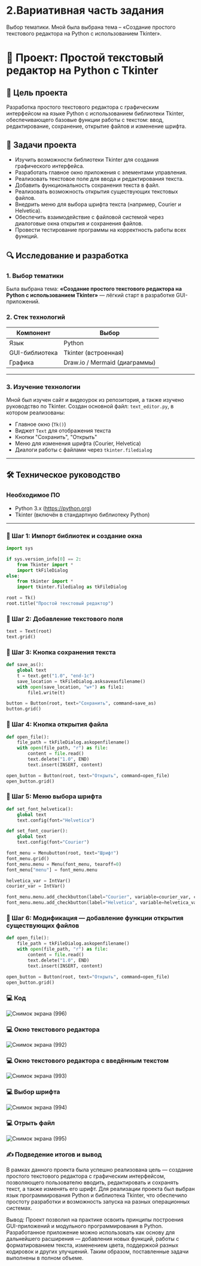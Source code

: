 # 2.Вариативная часть задания 
Выбор тематики. Мной была выбрана тема – «Создание простого текстового редактора на Python с использованием Tkinter».
# 📝 Проект: Простой текстовый редактор на Python с Tkinter

## 📌 Цель проекта
Разработка простого текстового редактора с графическим интерфейсом на языке Python с использованием библиотеки Tkinter, обеспечивающего базовые функции работы с текстом: ввод, редактирование, сохранение, открытие файлов и изменение шрифта.

## 📌 Задачи проекта
- Изучить возможности библиотеки Tkinter для создания графического интерфейса.
- Разработать главное окно приложения с элементами управления.
- Реализовать текстовое поле для ввода и редактирования текста.
- Добавить функциональность сохранения текста в файл.
- Реализовать возможность открытия существующих текстовых файлов.
- Внедрить меню для выбора шрифта текста (например, Courier и Helvetica).
- Обеспечить взаимодействие с файловой системой через диалоговые окна открытия и сохранения файлов.
- Провести тестирование программы на корректность работы всех функций.


## 🔍 Исследование и разработка

### 1. Выбор тематики

Была выбрана тема: **«Создание простого текстового редактора на Python с использованием Tkinter»** — лёгкий старт в разработке GUI-приложений.

### 2. Стек технологий

| Компонент       | Выбор                   |
|-----------------|-------------------------|
| Язык            | Python                  |
| GUI-библиотека  | Tkinter (встроенная)    |
| Графика         | Draw.io / Mermaid (диаграммы) |

---

### 3. Изучение технологии
Мной был изучен сайт и видеоурок из репозитория, а также изучено руководство по Tkinter.
Создан основной файл: `text_editor.py`, в котором реализованы:
- Главное окно (`Tk()`)
- Виджет `Text` для отображения текста
- Кнопки "Сохранить", "Открыть"
- Меню для изменения шрифта (Courier, Helvetica)
- Диалоги работы с файлами через `tkinter.filedialog`

---

## 🛠 Техническое руководство

### Необходимое ПО

- Python 3.x (https://python.org)
- Tkinter (включён в стандартную библиотеку Python)

---

### 🔧 Шаг 1: Импорт библиотек и создание окна

```python
import sys

if sys.version_info[0] == 2:
    from Tkinter import *
    import tkFileDialog
else:
    from tkinter import *
    import tkinter.filedialog as tkFileDialog

root = Tk()
root.title("Простой текстовый редактор")
```
### 🔧 Шаг 2: Добавление текстового поля
```python
text = Text(root)
text.grid()
```

### 🔧 Шаг 3: Кнопка сохранения текста
```python
def save_as():
    global text
    t = text.get("1.0", "end-1c")
    save_location = tkFileDialog.asksaveasfilename()
    with open(save_location, "w+") as file1:
        file1.write(t)

button = Button(root, text="Сохранить", command=save_as)
button.grid()
```
### 🔧 Шаг 4: Кнопка открытия файла
```python
def open_file():
    file_path = tkFileDialog.askopenfilename()
    with open(file_path, "r") as file:
        content = file.read()
        text.delete("1.0", END)
        text.insert(INSERT, content)

open_button = Button(root, text="Открыть", command=open_file)
open_button.grid()
```

### 🔧 Шаг 5: Меню выбора шрифта
```python
def set_font_helvetica():
    global text
    text.config(font="Helvetica")

def set_font_courier():
    global text
    text.config(font="Courier")

font_menu = Menubutton(root, text="Шрифт")
font_menu.grid()
font_menu.menu = Menu(font_menu, tearoff=0)
font_menu["menu"] = font_menu.menu

helvetica_var = IntVar()
courier_var = IntVar()

font_menu.menu.add_checkbutton(label="Courier", variable=courier_var, command=set_font_courier)
font_menu.menu.add_checkbutton(label="Helvetica", variable=helvetica_var, command=set_font_helvetica)
```
### 🔧 Шаг 6: Модификация — добавление функции открытия существующих файлов
```python
def open_file():
    file_path = tkFileDialog.askopenfilename()
    with open(file_path, "r") as file:
        content = file.read()
        text.delete("1.0", END)
        text.insert(INSERT, content)

open_button = Button(root, text="Открыть", command=open_file)
open_button.grid()
```
### 💻 Код
![Снимок экрана (996)](https://github.com/user-attachments/assets/e747a59a-2556-4b7e-920c-5e7acfc6fb01)

### 💻 Окно текстового редактора
![Снимок экрана (992)](https://github.com/user-attachments/assets/92b34183-8a0a-4cb2-b189-dce45803ff5a)

### 💻 Окно текстового редактора с введённым текстом 
![Снимок экрана (993)](https://github.com/user-attachments/assets/912ca322-b2cf-47de-8780-dbf6e6183838)

### 💻 Выбор шрифта 
![Снимок экрана (994)](https://github.com/user-attachments/assets/1e0014b5-7027-4acc-9fba-35a1f9fa67ad)

### 💻 Отрыть файл 
![Снимок экрана (995)](https://github.com/user-attachments/assets/032f5e62-97f5-426c-9b74-58ba40edf7d3)

### ✍ Подведение итогов и вывод
В рамках данного проекта была успешно реализована цель — создание простого текстового редактора с графическим интерфейсом, позволяющего пользователю вводить, редактировать и сохранять текст, а также изменять его шрифт. Для реализации проекта был выбран язык программирования Python и библиотека Tkinter, что обеспечило простоту разработки и возможность запуска на разных операционных системах. 

Вывод: Проект позволил на практике освоить принципы построения GUI-приложений и модульного программирования в Python. Разработанное приложение можно использовать как основу для дальнейшего расширения — добавления новых функций, работы с форматированием текста, изменением цвета, поддержкой разных кодировок и других улучшений. Таким образом, поставленные задачи выполнены в полном объеме.


